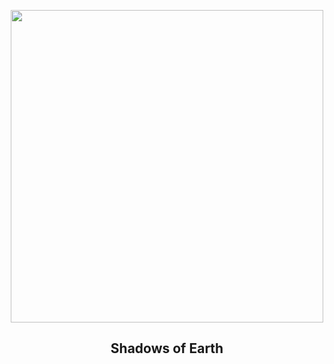
<p align="center"><img src="https://apod.nasa.gov/apod/image/2305/ColorsShadows_Pace_960.jpg" width="500" height="500"></p>
<h2 align="center"> Shadows of Earth </h2>
